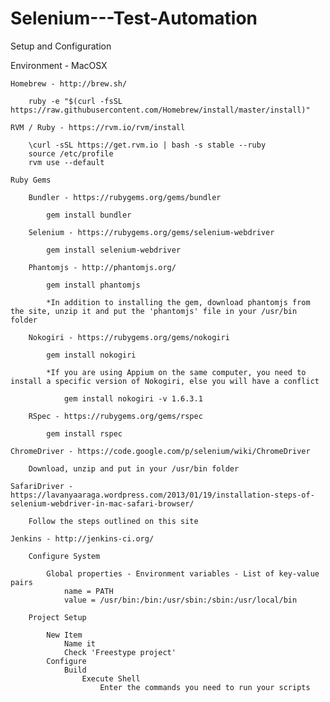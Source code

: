 # Selenium---Test-Automation 

Setup and Configuration

Environment - MacOSX

	Homebrew - http://brew.sh/

		ruby -e "$(curl -fsSL https://raw.githubusercontent.com/Homebrew/install/master/install)"

	RVM / Ruby - https://rvm.io/rvm/install

		\curl -sSL https://get.rvm.io | bash -s stable --ruby
		source /etc/profile
		rvm use --default

	Ruby Gems

		Bundler - https://rubygems.org/gems/bundler

			gem install bundler

		Selenium - https://rubygems.org/gems/selenium-webdriver

			gem install selenium-webdriver

		Phantomjs - http://phantomjs.org/

			gem install phantomjs

			*In addition to installing the gem, download phantomjs from the site, unzip it and put the 'phantomjs' file in your /usr/bin folder

		Nokogiri - https://rubygems.org/gems/nokogiri

			gem install nokogiri

			*If you are using Appium on the same computer, you need to install a specific version of Nokogiri, else you will have a conflict

				gem install nokogiri -v 1.6.3.1

		RSpec - https://rubygems.org/gems/rspec

			gem install rspec

	ChromeDriver - https://code.google.com/p/selenium/wiki/ChromeDriver

		Download, unzip and put in your /usr/bin folder

	SafariDriver - https://lavanyaaraga.wordpress.com/2013/01/19/installation-steps-of-selenium-webdriver-in-mac-safari-browser/

		Follow the steps outlined on this site

	Jenkins - http://jenkins-ci.org/

		Configure System

			Global properties - Environment variables - List of key-value pairs
				name = PATH
				value = /usr/bin:/bin:/usr/sbin:/sbin:/usr/local/bin

		Project Setup

			New Item
				Name it
				Check 'Freestype project'
			Configure
				Build
					Execute Shell
						Enter the commands you need to run your scripts



